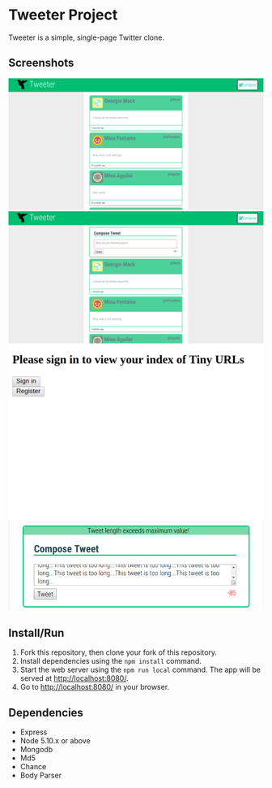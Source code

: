 # Tweeter Project

Tweeter is a simple, single-page Twitter clone.

## Screenshots

![Initial Page Load](https://github.com/MikeEngerer/tweeter/blob/master/public/images/initial.png "Initial Page Load")
![Compose Tweet](https://github.com/MikeEngerer/tweeter/blob/master/public/images/compose.png "Compose Tweet")
![Empty Input](https://github.com/MikeEngerer/TinyApp/blob/master/screenshots/login_register.png "Empty Input")
![Input Too Long](https://github.com/MikeEngerer/tweeter/blob/master/public/images/tooLong.png "Input Too Long")

## Install/Run

1. Fork this repository, then clone your fork of this repository.
2. Install dependencies using the `npm install` command.
3. Start the web server using the `npm run local` command. The app will be served at <http://localhost:8080/>.
4. Go to <http://localhost:8080/> in your browser.

## Dependencies

- Express
- Node 5.10.x or above
- Mongodb
- Md5
- Chance
- Body Parser
